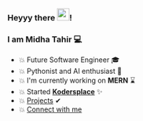 ### Heyyy there <img src="https://media.giphy.com/media/hvRJCLFzcasrR4ia7z/giphy.gif" width="25px">! 

### I am Midha Tahir 💻

- 💥 Future Software Engineer 🎓
- 💥 Pythonist and AI enthusiast 🧠
- 💥 I'm currently working on **MERN** ⌛
- 💥 Started **[Kodersplace](https://www.facebook.com/kodersplace/)** ✨
- 💥 [Projects](https://linktr.ee/midha) ✔
- 💥 [Connect with me](https://linktr.ee/midhatahir)
